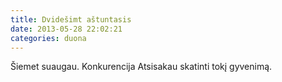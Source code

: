 ```yaml
---
title: Dvidešimt aštuntasis
date: 2013-05-28 22:02:21
categories: duona
---
```


Šiemet suaugau. Konkurencija Atsisakau skatinti tokį gyvenimą.
